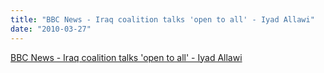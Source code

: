 ```yaml
---
title: "BBC News - Iraq coalition talks 'open to all' - Iyad Allawi"
date: "2010-03-27"
---
```


[BBC News - Iraq coalition talks 'open to all' - Iyad Allawi](https://news.bbc.co.uk/2/hi/middle_east/8590630.stm)
